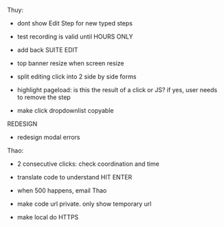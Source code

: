 Thuy:
- dont show Edit Step for new typed steps

- test recording is valid until HOURS ONLY
- add back SUITE EDIT

- top banner resize when screen resize
- split editing click into 2 side by side forms
    
- highlight pageload: is this the result of a click or JS? if yes, user needs to remove the step
- make click dropdownlist copyable



REDESIGN
- redesign modal errors



Thao:
- 2 consecutive clicks: check coordination and time
- translate code to understand HIT ENTER


- when 500 happens, email Thao
- make code url private. only show temporary url
- make local do HTTPS

